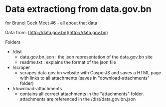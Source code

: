 # Data extractiong from data.gov.bn

for [Brunei Geek Meet #6 - all about that data](http://www.meetup.com/BruneiGeekMeet/events/219892386/)

Data from: [http://data.gov.bn](http://data.gov.bn)

Folders

- /dist
	- data.gov.bn.json : the json representation of the data.gov.bn site
	- readme.txt : explains the format of the json file
- /scraper
	- scrapes data.gov.bn website with CasperJS and saves a HTML page with links to all attachments (saves in "download-attachments" folder)
- /download-attachments
	- contains all correct attachments in the "attachments" folder. attachments are referenced in the /dist/data.gov.bn.json
